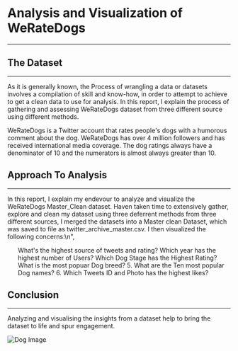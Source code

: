 # Analysis and Visualization of WeRateDogs
___


## The Dataset
___

As it is generally known, the Process of wrangling a data or datasets involves a compilation of skill and know-how, in order to attempt to achieve to get a clean data to use for analysis. In this report, I explain the process of gathering and assessing WeRateDogs dataset from three different source using different methods.

WeRateDogs is a Twitter account that rates people's dogs with a humorous comment about the dog. WeRateDogs has over 4 million followers and has received international media coverage. The dog ratings always have a denominator of 10 and the numerators is almost always greater than 10.


## Approach To Analysis
___

In this report, I explain my endevour to analyze and visualize the WeRateDogs Master_Clean dataset. Haven taken time to extensively gather, explore and clean my dataset using three deferrent methods from three different sources, I merged the datasets into a Master clean Dataset, which was saved to file as twitter_archive_master.csv. I then visualized the following concerns:\n",
<ol>
<l1> What's the highest source of tweets and rating? </l1>
<l1> Which year has the highest number of Users? </l1>
<l1> Which Dog Stage has the Highest Rating? </l1>
<l1> What is the most popuar Dog breed? </l1>
<l1> 5. What are the Ten most popular Dog names? </l1>
<l1> 6. Which Tweets ID and Photo has the highest likes? </l1>
</ol>


## Conclusion
___

Analyzing and visualising the insights from a dataset help to bring the dataset to life and spur engagement.


<img scr="dog.png" alt="Dog Image">